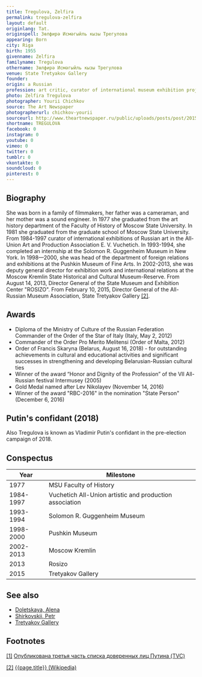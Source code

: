 ```yaml
---
title: Tregulova, Zelfira
permalink: tregulova-zelfira
layout: default
originlang: Tat.
originspell: Зөлфирә Исмәгыйль кызы Трегулова
appearing: Born
city: Riga
birth: 1955
givenname: Zelfira
familyname: Tregulova
othername: Зөлфирә Исмәгыйль кызы Трегулова
venue: State Tretyakov Gallery
founder:
origin: a Russian
profession: art critic, curator of international museum exhibition projects, Ph.D. in History of Arts, Director of the State Tretyakov Gallery (2015)
photo: Zelfira Tregulova
photographer: Yourii Chichkov
source: The Art Newspaper
photographerurl: chichkov-yourii
sourceurl: http://www.theartnewspaper.ru/public/uploads/posts/post/2015-12/15594293-dda1-476b-8873-e9100b676ca5.jpg
shortname: TREGULOVA
facebook: 0
instagram: 0
youtube: 0
vimeo: 0
twitter: 0
tumblr: 0
vkontakte: 0
soundcloud: 0
pinterest: 0
---
```


## Biography

She was born in a family of filmmakers, her father was a cameraman, and her mother was a sound engineer. In 1977 she graduated from the art history department of the Faculty of History of Moscow State University. In 1981 she graduated from the graduate school of Moscow State University. From 1984-1997 curator of international exhibitions of Russian art in the All-Union Art and Production Association E. V. Vuchetich. In 1993-1994, she completed an internship at the Solomon R. Guggenheim Museum in New York. In 1998—2000, she was head of the department of foreign relations and exhibitions at the Pushkin Museum of Fine Arts. In 2002-2013, she was deputy general director for exhibition work and international relations at the Moscow Kremlin State Historical and Cultural Museum-Reserve. From August 14, 2013, Director General of the State Museum and Exhibition Center "ROSIZO". From February 10, 2015, Director General of the All-Russian Museum Association, State Tretyakov Gallery <span id="a2">[\[2\]](#f2)</span>.

## Awards

+ Diploma of the Ministry of Culture of the Russian Federation
Commander of the Order of the Star of Italy (Italy, May 2, 2012)
+ Commander of the Order Pro Merito Melitensi (Order of Malta, 2012)
+ Order of Francis Skaryna (Belarus, August 16, 2018) - for outstanding achievements in cultural and educational activities and significant successes in strengthening and developing Belarusian-Russian cultural ties
+ Winner of the award “Honor and Dignity of the Profession” of the VII All-Russian festival Intermusey (2005)
+ Gold Medal named after Lev Nikolayev (November 14, 2016)
+ Winner of the award "RBC-2016" in the nomination "State Person" (December 6, 2016)


## Putin's confidant (2018)

Also Tregulova is known as Vladimir Putin's confidant in the pre-election campaign of 2018.

## Conspectus

|Year|Milestone|
|-|-|
|1977|MSU Faculty of History|
|1984-1997|Vuchetich All-Union artistic and production association|
|1993-1994|Solomon R. Guggenheim Museum|
|1998-2000|Pushkin Museum|
|2002-2013|Moscow Kremlin|
|2013|Rosizo|
|2015|Tretyakov Gallery|

## See also

+ [Doletskaya, Alena](doletskaya-alena)
+ [Shirkovskii, Petr](shirkovskii-petr)
+ [Tretyakov Gallery](tretyakov-gallery)

## Footnotes

[[1]](#a1) <span id="f1"></span> [Опубликована третья часть списка доверенных лиц Путина (TVC)](https://www.tvc.ru/news/show/id/131796)

[[2]](#a2) <span id="f2"></span> [{{page.title}} (Wikipedia)](index)
